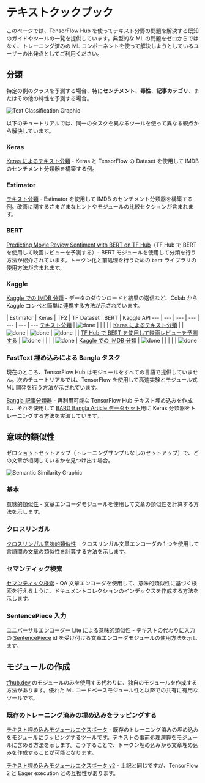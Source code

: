 # テキストクックブック

このページでは、TensorFlow Hub を使ってテキスト分野の問題を解決する既知のガイドやツールの一覧を提供しています。典型的な ML の問題をゼロからではなく、トレーニング済みの ML コンポーネントを使って解決しようとしているユーザーの出発点としてご利用ください。

## 分類

特定の例のクラスを予測する場合、特に**センチメント**、**毒性**、**記事カテゴリ**、またはその他の特性を予測する場合。

![Text Classification Graphic](https://www.gstatic.com/aihub/tfhub/universal-sentence-encoder/example-classification.png)

以下のチュートリアルでは、同一のタスクを異なるツールを使って異なる観点から解決しています。

### Keras

[Keras によるテキスト分類](https://www.tensorflow.org/tutorials/keras/text_classification_with_hub) - Keras と TensorFlow の Dataset を使用して IMDB のセンチメント分類器を構築する例。

### Estimator

[テキスト分類](https://github.com/tensorflow/hub/blob/master/docs/tutorials/text_classification_with_tf_hub.ipynb) - Estimator を使用して IMDB のセンチメント分類器を構築する例。改善に関するさまざまなヒントやモジュールの比較セクションが含まれます。

### BERT

[Predicting Movie Review Sentiment with BERT on TF Hub](https://github.com/google-research/bert/blob/master/predicting_movie_reviews_with_bert_on_tf_hub.ipynb)（TF Hub で BERT を使用して映画レビューを予測する）- BERT モジュールを使用して分類を行う方法が紹介されています。トークン化と前処理を行うための `bert` ライブラリの使用方法が含まれます。

### Kaggle

[Kaggle での IMDB 分類](https://github.com/tensorflow/hub/blob/master/examples/colab/text_classification_with_tf_hub_on_kaggle.ipynb) - データのダウンロードと結果の送信など、Colab から Kaggle コンペと簡単に連携する方法が示されています。

 | Estimator | Keras | TF2 | TF Dataset | BERT | Kaggle API
--- | --- | --- | --- | --- | --- | ---
[テキスト分類](https://www.tensorflow.org/hub/tutorials/text_classification_with_tf_hub) | ![done](https://www.gstatic.com/images/icons/material/system_gm/1x/bigtop_done_googblue_18dp.png) |  |  |  |  |
[Keras によるテキスト分類](https://www.tensorflow.org/tutorials/keras/text_classification_with_hub) |  | ![done](https://www.gstatic.com/images/icons/material/system_gm/1x/bigtop_done_googblue_18dp.png) | ![done](https://www.gstatic.com/images/icons/material/system_gm/1x/bigtop_done_googblue_18dp.png) | ![done](https://www.gstatic.com/images/icons/material/system_gm/1x/bigtop_done_googblue_18dp.png) |  |
[TF Hub で BERT を使用して映画レビューを予測する](https://github.com/google-research/bert/blob/master/predicting_movie_reviews_with_bert_on_tf_hub.ipynb) | ![done](https://www.gstatic.com/images/icons/material/system_gm/1x/bigtop_done_googblue_18dp.png) |  |  |  | ![done](https://www.gstatic.com/images/icons/material/system_gm/1x/bigtop_done_googblue_18dp.png) |
[Kaggle での IMDB 分類](https://github.com/tensorflow/hub/blob/master/examples/colab/text_classification_with_tf_hub_on_kaggle.ipynb) | ![done](https://www.gstatic.com/images/icons/material/system_gm/1x/bigtop_done_googblue_18dp.png) |  |  |  |  | ![done](https://www.gstatic.com/images/icons/material/system_gm/1x/bigtop_done_googblue_18dp.png)

### FastText 埋め込みによる Bangla タスク

現在のところ、TensorFlow Hub はモジュールをすべての言語で提供していません。次のチュートリアルでは、TensorFlow を使用して高速実験とモジュール式 ML 開発を行う方法が示されています。

[Bangla 記事分類器](https://github.com/tensorflow/hub/blob/master/examples/colab/bangla_article_classifier.ipynb) - 再利用可能な TensorFlow Hub テキスト埋め込みを作成し、それを使用して [BARD Bangla Article データセット](https://github.com/tanvirfahim15/BARD-Bangla-Article-Classifier)用に Keras 分類器をトレーニングする方法を実演しています。

## 意味的類似性

ゼロショットセットアップ（トレーニングサンプルなしのセットアップ）で、どの文章が相関しているかを見つけ出す場合。

![Semantic Similarity Graphic](https://www.gstatic.com/aihub/tfhub/universal-sentence-encoder/example-similarity.png)

### 基本

[意味的類似性](https://github.com/tensorflow/hub/blob/master/examples/colab/semantic_similarity_with_tf_hub_universal_encoder.ipynb) - 文章エンコーダモジュールを使用して文章の類似性を計算する方法を示します。

### クロスリンガル

[クロスリンガル意味的類似性](https://github.com/tensorflow/hub/blob/master/examples/colab/cross_lingual_similarity_with_tf_hub_multilingual_universal_encoder.ipynb) - クロスリンガル文章エンコーダの 1 つを使用して言語間の文章の類似性を計算する方法を示します。

### セマンティック検索

[セマンティック検索](https://github.com/tensorflow/hub/blob/master/examples/colab/retrieval_with_tf_hub_universal_encoder_qa.ipynb) - QA 文章エンコーダを使用して、意味的類似性に基づく検索を行えるように、ドキュメントコレクションのインデックスを作成する方法を示します。

### SentencePiece 入力

[ユニバーサルエンコーダー Lite による意味的類似性](https://github.com/tensorflow/hub/blob/master/examples/colab/semantic_similarity_with_tf_hub_universal_encoder_lite.ipynb) - テキストの代わりに入力の [SentencePiece](https://github.com/google/sentencepiece) id を受け付ける文章エンコーダモジュールの使用方法を示します。

## モジュールの作成

[tfhub.dev](https://tfhub.dev) のモジュールのみを使用する代わりに、独自のモジュールを作成する方法があります。優れた ML コードベースモジュール性と以降での共有に有用なツールです。

### 既存のトレーニング済みの埋め込みをラッピングする

[テキスト埋め込みモジュールエクスポータ](https://github.com/tensorflow/hub/blob/master/examples/text_embeddings/export.py) - 既存のトレーニング済みの埋め込みをモジュールにラッピングするツールです。テキストの事前処理演算をモジュールに含める方法を示します。こうすることで、トークン埋め込みから文章埋め込みを作成することが可能となります。

[テキスト埋め込みモジュールエクスポータ v2](https://github.com/tensorflow/hub/blob/master/examples/text_embeddings_v2/export_v2.py) - 上記と同じですが、TensorFlow 2 と Eager execution との互換性があります。
